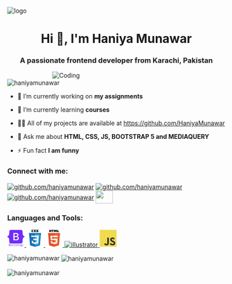 ![logo](https://github.com/HaniyaMunawar/HaniyaMunawar/blob/main/HI%20I%E2%80%99M%20HANIYA.png)
<h1 align="center">Hi 👋, I'm Haniya Munawar</h1>
<h3 align="center">A passionate frontend developer from Karachi, Pakistan</h3>
<img align="right"alt="Coding"width="400"src="https://camo.githubusercontent.com/f8561052d5519d5b219d3d02cdf56d0969d2cdab435e6739ba6b7cb26866f5fe/68747470733a2f2f6d69722d73332d63646e2d63662e626568616e63652e6e65742f70726f6a6563745f6d6f64756c65732f646973702f3630313031343131363737303437352e363036386265666634363430612e676966">

<p align="left"> <img src="https://komarev.com/ghpvc/?username=haniyamunawar&label=Profile%20views&color=0e75b6&style=flat" alt="haniyamunawar" /> </p>

- 🔭 I’m currently working on **my assignments**

- 🌱 I’m currently learning **courses**

- 👨‍💻 All of my projects are available at https://github.com/HaniyaMunawar

- 💬 Ask me about **HTML, CSS, JS, BOOTSTRAP 5 and MEDIAQUERY**

- ⚡ Fun fact **I am funny**

<h3 align="left">Connect with me:</h3>
<p align="left">
<a href="[https://linkedin.com/in/github.com/haniyamunawar](https://www.linkedin.com/in/haniya-munawar-424649309/)" target="blank"><img align="center" src="https://raw.githubusercontent.com/rahuldkjain/github-profile-readme-generator/master/src/images/icons/Social/linked-in-alt.svg" alt="github.com/haniyamunawar" height="30" width="40" /></a>
<a href="https://fb.com/github.com/haniyamunawar" target="blank"><img align="center" src="https://raw.githubusercontent.com/rahuldkjain/github-profile-readme-generator/master/src/images/icons/Social/facebook.svg" alt="github.com/haniyamunawar" height="30" width="40" /></a>
<a href="https://instagram.com/github.com/haniyamunawar" target="blank"><img align="center" src="https://raw.githubusercontent.com/rahuldkjain/github-profile-readme-generator/master/src/images/icons/Social/instagram.svg" alt="github.com/haniyamunawar" height="30" width="40" /></a>
<a href="[https://www.youtube.com/c/github.com/haniyamunawar](https://www.youtube.com/channel/UCSgXvsxbSsCZGg6aiYqe23g)" target="blank"><img align="center" src="https://raw.githubusercontent.com/rahuldkjain/github-profile-readme-generator/master/src/images/icons/Social/youtube.svg" alt="" height="30" width="40" /></a>
</p>

<h3 align="left">Languages and Tools:</h3>
<p align="left"> <a href="https://getbootstrap.com" target="_blank" rel="noreferrer"> <img src="https://raw.githubusercontent.com/devicons/devicon/master/icons/bootstrap/bootstrap-plain-wordmark.svg" alt="bootstrap" width="40" height="40"/> </a> <a href="https://www.w3schools.com/css/" target="_blank" rel="noreferrer"> <img src="https://raw.githubusercontent.com/devicons/devicon/master/icons/css3/css3-original-wordmark.svg" alt="css3" width="40" height="40"/> </a> <a href="https://www.w3.org/html/" target="_blank" rel="noreferrer"> <img src="https://raw.githubusercontent.com/devicons/devicon/master/icons/html5/html5-original-wordmark.svg" alt="html5" width="40" height="40"/> </a> <a href="https://www.adobe.com/in/products/illustrator.html" target="_blank" rel="noreferrer"> <img src="https://www.vectorlogo.zone/logos/adobe_illustrator/adobe_illustrator-icon.svg" alt="illustrator" width="40" height="40"/> </a> <a href="https://developer.mozilla.org/en-US/docs/Web/JavaScript" target="_blank" rel="noreferrer"> <img src="https://raw.githubusercontent.com/devicons/devicon/master/icons/javascript/javascript-original.svg" alt="javascript" width="40" height="40"/> </a> </p>

<p><img align="left" src="https://github-readme-stats.vercel.app/api/top-langs?username=haniyamunawar&show_icons=true&locale=en&layout=compact" alt="haniyamunawar" /></p>

<p>&nbsp;<img align="center" src="https://github-readme-stats.vercel.app/api?username=haniyamunawar&show_icons=true&locale=en" alt="haniyamunawar" /></p>

<p><img align="center" src="https://github-readme-streak-stats.herokuapp.com/?user=haniyamunawar&" alt="haniyamunawar" /></p>
